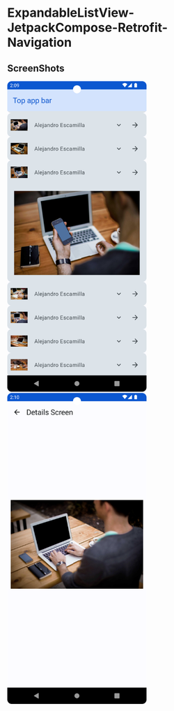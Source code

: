 # ExpandableListView-JetpackCompose-Retrofit-Navigation

## ScreenShots

<img src="screenshots/list.png" title="Expandable List View" width="320">

<img src="screenshots/detailScreen.png" title="Detail View" width="320">
